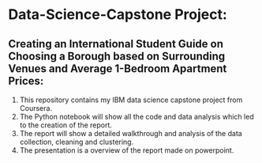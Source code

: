 # Data-Science-Capstone Project:
## Creating an International Student Guide on Choosing a Borough based on Surrounding Venues and Average 1-Bedroom Apartment Prices:
1. This repository contains my IBM data science capstone project from Coursera. 
2. The Python notebook will show all the code and data analysis which led to the creation of the report. 
3. The report will show a detailed walkthrough and analysis of the data collection, cleaning and clustering. 
4. The presentation is a overview of the report made on powerpoint. 
